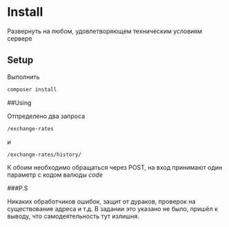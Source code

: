 # Install

Развернуть на любом, удовлетворяющем техническим условиям сервере

## Setup

Выполнить

```bash
composer install
```

##Using

Отпределено два запроса

```bash
/exchange-rates
```
и
```bash
/exchange-rates/history/
```

К обоим необходимо обращаться через POST, на вход принимают один параметр с кодом валюды *code*

###P.S

Никаких обработчиков ошибок, защит от дураков, проверок на существование адреса и т.д.
В задании это указано не было, пришёл к выводу, что самодеятельность тут излишня.